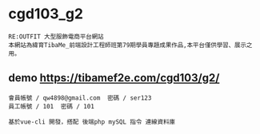 
# cgd103_g2

```
RE:OUTFIT 大型服飾電商平台網站
本網站為緯育TibaMe_前端設計工程師班第79期學員專題成果作品,本平台僅供學習、展示之用。
```

## demo https://tibamef2e.com/cgd103/g2/
```
會員帳號 / qw4898@gmail.com  密碼 / ser123
員工帳號 / 101  密碼 / 101
```

```
基於vue-cli 開發，搭配 後端php mySQL 指令 連線資料庫
